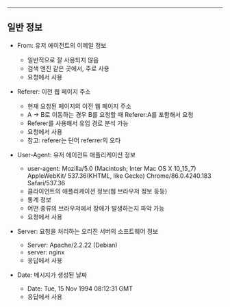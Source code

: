 ***
## 일반 정보

* From: 유저 에이전트의 이메일 정보
  * 일반적으로 잘 사용되지 않음
  * 검색 엔진 같은 곳에서, 주로 사용
  * 요청에서 사용
 
* Referer: 이전 웹 페이지 주소
  * 현재 요청된 페이지의 이전 웹 페이지 주소
  * A -> B로 이동하는 경우 B를 요청할 때 Referer:A를 포함해서 요청
  * Referer를 사용해서 유입 경로 분석 가능
  * 요청에서 사용
  * 참고: referer는 단어 referrer의 오타
  
* User-Agent: 유저 에이전트 애플리케이션 정보
  * user-agent: Mozilla/5.0 (Macintosh; Inter Mac OS X 10_15_7) AppleWebKit/
    537.36(KHTML, like Gecko) Chrome/86.0.4240.183 Safari/537.36
  * 클라이언트의 애플리케이션 정보(웹 브라우저 정보 등등)
  * 통계 정보
  * 어떤 종류의 브라우저에서 장애가 발생하는지 파악 가능
  * 요청에서 사용

* Server: 요청을 처리하는 오리진 서버의 소프트웨어 정보
  * Server: Apache/2.2.22 (Debian)
  * server: nginx
  * 응답에서 사용

* Date: 메시지가 생성된 날짜
  * Date: Tue, 15 Nov 1994 08:12:31 GMT
  * 응답에서 사용
  
